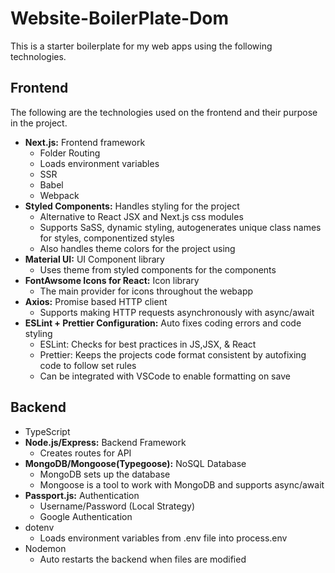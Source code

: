 # Website-BoilerPlate-Dom

This is a starter boilerplate for my web apps using the following technologies.

## Frontend
The following are the technologies used on the frontend and their purpose in the project.
* **Next.js:** Frontend framework
  * Folder Routing
  * Loads environment variables
  * SSR
  * Babel
  * Webpack
* **Styled Components:** Handles styling for the project
  * Alternative to React JSX and Next.js css modules
  * Supports SaSS, dynamic styling, autogenerates unique class names for styles, componentized styles
  * Also handles theme colors for the project using
* **Material UI:** UI Component library 
  * Uses theme from styled components for the components
* **FontAwsome Icons for React:** Icon library
  * The main provider for icons throughout the webapp  
* **Axios:** Promise based HTTP client
  *  Supports making HTTP requests asynchronously with async/await
* **ESLint + Prettier Configuration:** Auto fixes coding errors and code styling
  * ESLint: Checks for best practices in JS,JSX, & React
  * Prettier: Keeps the projects code format consistent by autofixing code to follow set rules
  * Can be integrated with VSCode to enable formatting on save

## Backend
* TypeScript
* **Node.js/Express:** Backend Framework
  * Creates routes for API
* **MongoDB/Mongoose(Typegoose):** NoSQL Database
  * MongoDB sets up the database
  * Mongoose is a tool to work with MongoDB and supports async/await
* **Passport.js:** Authentication
  * Username/Password (Local Strategy)
  * Google Authentication
* dotenv
  * Loads environment variables from .env file into process.env
* Nodemon
  *  Auto restarts the backend when files are modified

 
